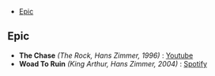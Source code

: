 - [Epic](#epic)

## Epic

- **The Chase** *(The Rock, Hans Zimmer, 1996)* : [Youtube](https://www.youtube.com/watch?v=ZGVWYTDGB0c)
- **Woad To Ruin** *(King Arthur, Hans Zimmer, 2004)* : [Spotify](http://open.spotify.com/track/4EijEBeN3HwTT2MclmELgQ)
